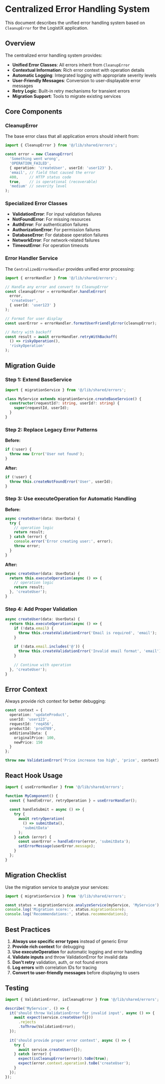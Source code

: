 # Centralized Error Handling System

This document describes the unified error handling system based on `CleanupError` for the LogistiX application.

## Overview

The centralized error handling system provides:

- **Unified Error Classes**: All errors inherit from `CleanupError`
- **Contextual Information**: Rich error context with operation details
- **Automatic Logging**: Integrated logging with appropriate severity levels
- **User-Friendly Messages**: Conversion to user-displayable error messages
- **Retry Logic**: Built-in retry mechanisms for transient errors
- **Migration Support**: Tools to migrate existing services

## Core Components

### CleanupError

The base error class that all application errors should inherit from:

```typescript
import { CleanupError } from '@/lib/shared/errors';

const error = new CleanupError(
  'Something went wrong',
  'OPERATION_FAILED',
  { operation: 'createUser', userId: 'user123' },
  'email', // field that caused the error
  400,     // HTTP status code
  true,    // is operational (recoverable)
  'medium' // severity level
);
```

### Specialized Error Classes

- **ValidationError**: For input validation failures
- **NotFoundError**: For missing resources
- **AuthError**: For authentication failures
- **AuthorizationError**: For permission failures
- **DatabaseError**: For database operation failures
- **NetworkError**: For network-related failures
- **TimeoutError**: For operation timeouts

### Error Handler Service

The `CentralizedErrorHandler` provides unified error processing:

```typescript
import { errorHandler } from '@/lib/shared/errors';

// Handle any error and convert to CleanupError
const cleanupError = errorHandler.handleError(
  error,
  'createUser',
  { userId: 'user123' }
);

// Format for user display
const userError = errorHandler.formatUserFriendlyError(cleanupError);

// Retry with backoff
const result = await errorHandler.retryWithBackoff(
  () => riskyOperation(),
  'riskyOperation'
);
```

## Migration Guide

### Step 1: Extend BaseService

```typescript
import { migrationService } from '@/lib/shared/errors';

class MyService extends migrationService.createBaseService() {
  constructor(requestId?: string, userId?: string) {
    super(requestId, userId);
  }
}
```

### Step 2: Replace Legacy Error Patterns

**Before:**
```typescript
if (!user) {
  throw new Error('User not found');
}
```

**After:**
```typescript
if (!user) {
  throw this.createNotFoundError('User', userId);
}
```

### Step 3: Use executeOperation for Automatic Handling

**Before:**
```typescript
async createUser(data: UserData) {
  try {
    // operation logic
    return result;
  } catch (error) {
    console.error('Error creating user:', error);
    throw error;
  }
}
```

**After:**
```typescript
async createUser(data: UserData) {
  return this.executeOperation(async () => {
    // operation logic
    return result;
  }, 'createUser');
}
```

### Step 4: Add Proper Validation

```typescript
async createUser(data: UserData) {
  return this.executeOperation(async () => {
    if (!data.email) {
      throw this.createValidationError('Email is required', 'email');
    }
    
    if (!data.email.includes('@')) {
      throw this.createValidationError('Invalid email format', 'email');
    }
    
    // Continue with operation
  }, 'createUser');
}
```

## Error Context

Always provide rich context for better debugging:

```typescript
const context = {
  operation: 'updateProduct',
  userId: 'user123',
  requestId: 'req456',
  productId: 'prod789',
  additionalData: { 
    originalPrice: 100,
    newPrice: 150 
  }
};

throw new ValidationError('Price increase too high', 'price', context);
```

## React Hook Usage

```typescript
import { useErrorHandler } from '@/lib/shared/errors';

function MyComponent() {
  const { handleError, retryOperation } = useErrorHandler();
  
  const handleSubmit = async () => {
    try {
      await retryOperation(
        () => submitData(),
        'submitData'
      );
    } catch (error) {
      const userError = handleError(error, 'submitData');
      setErrorMessage(userError.message);
    }
  };
}
```

## Migration Checklist

Use the migration service to analyze your services:

```typescript
import { migrationService } from '@/lib/shared/errors';

const status = migrationService.analyzeService(myService, 'MyService');
console.log('Migration score:', status.migrationScore);
console.log('Recommendations:', status.recommendations);
```

## Best Practices

1. **Always use specific error types** instead of generic Error
2. **Provide rich context** for debugging
3. **Use executeOperation** for automatic logging and error handling
4. **Validate inputs** and throw ValidationError for invalid data
5. **Don't retry** validation, auth, or not found errors
6. **Log errors** with correlation IDs for tracing
7. **Convert to user-friendly messages** before displaying to users

## Testing

```typescript
import { ValidationError, isCleanupError } from '@/lib/shared/errors';

describe('MyService', () => {
  it('should throw ValidationError for invalid input', async () => {
    await expect(service.createUser({}))
      .rejects
      .toThrow(ValidationError);
  });
  
  it('should provide proper error context', async () => {
    try {
      await service.createUser({});
    } catch (error) {
      expect(isCleanupError(error)).toBe(true);
      expect(error.context.operation).toBe('createUser');
    }
  });
});
```